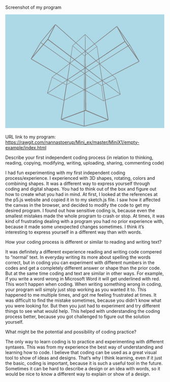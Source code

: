 
Screenshot of my program 

![ScreenShot](https://github.com/nannastoerup/MiniX/blob/master/MiniX1/Model%20only.png) 

URL link to my program: 
https://rawgit.com/nannastoerup/Mini_ex/master/MiniX1/empty-example/index.html

Describe your first independent coding process (in relation to thinking, reading, copying, modifying, writing, uploading, sharing, commenting code)

I had fun experimenting with my first independent coding process/experience. I experienced with 3D shapes, rotating, colors and combining shapes. It was a different way to express yourself through coding and digital shapes. You had to think out of the box and figure out how to create what you had in mind. At first, I looked at the references at the p5.js website and copied it in to my sketch.js file. I saw how it affected the canvas in the browser, and decided to modify the code to get my desired program. I found out how sensitive coding is, because even the smallest mistakes made the whole program to crash or stop.  At times, it was kind of frustrating dealing with a program you had no prior experience with, because it made some unexpected changes sometimes. I think it’s interesting to express yourself in a different way than with words. 

How your coding process is different or similar to reading and writing text? 

It was definitely a different experience reading and writing code compered to “normal’ text. In everyday writing its more about spelling the words correct, but in coding you can experiment with different numbers in the codes and get a completely different answer or shape than the prior code. But at the same time coding and text are similar in other ways. For example, if you write a word wrong in Microsoft Word it will get underlined with red. This won’t happen when coding. When writing something wrong in coding, your program will simply just stop working as you wanted it to. This happened to me multiple times, and got me feeling frustrated at times. It was difficult to find the mistake sometimes, because you didn’t know what you were looking for. But then you just had to experiment and try different things to see what would help. This helped with understanding the coding process better, because you got challenged to figure out the solution yourself. 

What might be the potential and possibility of coding practice?

The only way to learn coding is to practice and experimenting with different syntaxes. This was from my experience the best way of understanding and learning how to code. I believe that coding can be used as a great visual tool to show of ideas and designs. That’s why I think learning, even if it just the basic, coding is important, because it is such a useful tool in the future. Sometimes it can be hard to describe a design or an idea with words, so it would be nice to know a different way to explain or show of a design. 

